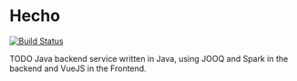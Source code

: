 # Hecho

[![Build Status](https://travis-ci.org/robertux/Hecho.svg?branch=master)](https://travis-ci.org/robertux/Hecho)

TODO Java backend service written in Java, using JOOQ and Spark in the backend and VueJS in the Frontend.
